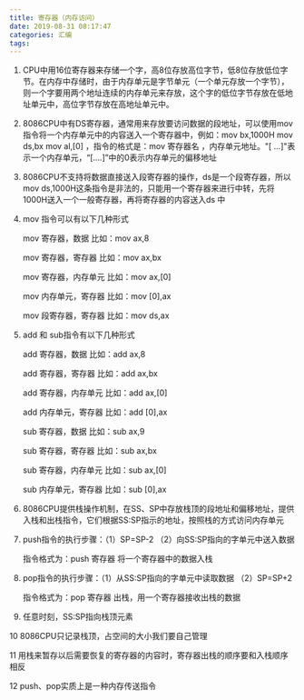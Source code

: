 ```yaml
---
title: 寄存器（内存访问）
date: 2019-08-31 08:17:47
categories: 汇编
tags:
---
```

1. CPU中用16位寄存器来存储一个字，高8位存放高位字节，低8位存放低位字节。在内存中存储时，由于内存单元是字节单元（一个单元存放一个字节），则一个字要用两个地址连续的内存单元来存放，这个字的低位字节存放在低地址单元中，高位字节存放在高地址单元中。

2. 8086CPU中有DS寄存器，通常用来存放要访问数据的段地址，可以使用mov指令将一个内存单元中的内容送入一个寄存器中，例如：mov bx,1000H    mov ds,bx   mov al,[0] ，指令的格式是：mov  寄存器名 ，内存单元地址。"[ ...]"表示一个内存单元，“[....]”中的0表示内存单元的偏移地址

3. 8086CPU不支持将数据直接送入段寄存器的操作，ds是一个段寄存器，所以 mov ds,1000H这条指令是非法的，只能用一个寄存器来进行中转，先将1000H送入一个一般寄存器，再将寄存器的内容送入ds 中

4. mov 指令可以有以下几种形式

    mov 寄存器，数据    比如：mov ax,8

    mov 寄存器，寄存器    比如：mov ax,bx

    mov 寄存器，内存单元    比如：mov ax,[0]

    mov 内存单元，寄存器    比如：mov [0],ax

    mov 段寄存器，寄存器    比如：mov ds,ax

5. add 和 sub指令有以下几种形式

    add 寄存器，数据    比如：add ax,8

    add 寄存器，寄存器    比如：add ax,bx

    add 寄存器，内存单元    比如：add ax,[0]

    add 内存单元，寄存器    比如：add [0],ax

    sub 寄存器，数据    比如：sub ax,9

    sub 寄存器，寄存器    比如：sub ax,bx

    sub 寄存器，内存单元    比如：sub ax,[0]

    sub 内存单元，寄存器    比如：sub [0],ax

6. 8086CPU提供栈操作机制，在SS、SP中存放栈顶的段地址和偏移地址，提供入栈和出栈指令，它们根据SS:SP指示的地址，按照栈的方式访问内存单元

7. push指令的执行步骤：（1）SP=SP-2  （2）向SS:SP指向的字单元中送入数据

    指令格式为：push 寄存器      将一个寄存器中的数据入栈

8. pop指令的执行步骤：（1）从SS:SP指向的字单元中读取数据 （2）SP=SP+2

    指令格式为：pop 寄存器        出栈，用一个寄存器接收出栈的数据

9. 任意时刻，SS:SP指向栈顶元素

10  8086CPU只记录栈顶，占空间的大小我们要自己管理

11  用栈来暂存以后需要恢复的寄存器的内容时，寄存器出栈的顺序要和入栈顺序相反

12  push、pop实质上是一种内存传送指令
